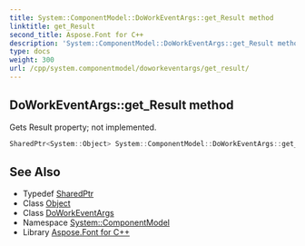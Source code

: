 ```yaml
---
title: System::ComponentModel::DoWorkEventArgs::get_Result method
linktitle: get_Result
second_title: Aspose.Font for C++
description: 'System::ComponentModel::DoWorkEventArgs::get_Result method. Gets Result property; not implemented in C++.'
type: docs
weight: 300
url: /cpp/system.componentmodel/doworkeventargs/get_result/
---
```

## DoWorkEventArgs::get_Result method


Gets Result property; not implemented.

```cpp
SharedPtr<System::Object> System::ComponentModel::DoWorkEventArgs::get_Result()
```

## See Also

* Typedef [SharedPtr](../../../system/sharedptr/)
* Class [Object](../../../system/object/)
* Class [DoWorkEventArgs](../)
* Namespace [System::ComponentModel](../../)
* Library [Aspose.Font for C++](../../../)
